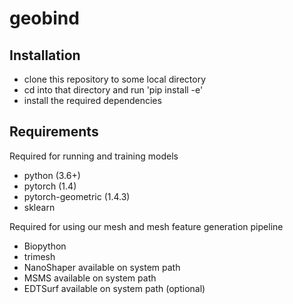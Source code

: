 # geobind

## Installation
- clone this repository to some local directory
- cd into that directory and run 'pip install -e'
- install the required dependencies

## Requirements
Required for running and training models
- python (3.6+)
- pytorch (1.4)
- pytorch-geometric (1.4.3)
- sklearn

Required for using our mesh and mesh feature generation pipeline
- Biopython
- trimesh 
- NanoShaper available on system path
- MSMS available on system path
- EDTSurf available on system path (optional)
